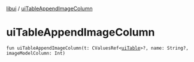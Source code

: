 [libui](README.md) / [uiTableAppendImageColumn](ui-table-append-image-column.md)

# uiTableAppendImageColumn

`fun uiTableAppendImageColumn(t: CValuesRef<`[`uiTable`](ui-table.md)`>?, name: String?, imageModelColumn: Int)`